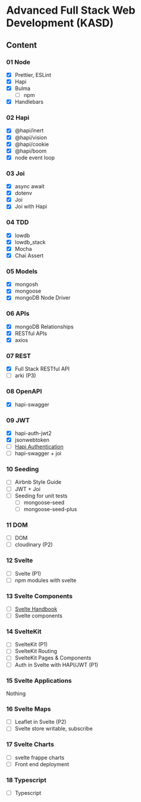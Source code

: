 # Advanced Full Stack Web Development (KASD)

## Content

### 01 Node

- [x] Prettier, ESLint
- [x] Hapi
- [x] Bulma
  - [ ] npm
- [x] Handlebars

### 02 Hapi

- [x] @hapi/inert
- [x] @hapi/vision
- [x] @hapi/cookie
- [x] @hapi/boom
- [x] node event loop

### 03 Joi

- [x] async await
- [x] dotenv
- [x] Joi
- [x] Joi with Hapi

### 04 TDD

- [x] lowdb
- [x] lowdb_stack
- [x] Mocha
- [x] Chai Assert

### 05 Models

- [x] mongosh
- [x] mongoose
- [x] mongoDB Node Driver

### 06 APIs

- [x] mongoDB Relationships
- [x] RESTful APIs
- [x] axios

### 07 REST

- [x] Full Stack RESTful API
- [ ] arki (P3)

### 08 OpenAPI

- [x] hapi-swagger

### 09 JWT

- [x] hapi-auth-jwt2
- [x] jsonwebtoken
- [ ] [Hapi Authentication](https://hapi.dev/tutorials/auth)
- [ ] hapi-swagger + joi

### 10 Seeding

- [ ] Airbnb Style Guide
- [ ] JWT + Joi
- [ ] Seeding for unit tests
  - [ ] mongoose-seed
  - [ ] mongoose-seed-plus

### 11 DOM

- [ ] DOM
- [ ] cloudinary (P2)

### 12 Svelte

- [ ] Svelte (P1)
- [ ] npm modules with svelte

### 13 Svelte Components

- [ ] [Svelte Handbook](https://flaviocopes.com/book/svelte/)
- [ ] Svelte components

### 14 SvelteKit

- [ ] SvelteKit (P1)
- [ ] SvelteKit Routing
- [ ] SvelteKit Pages & Components
- [ ] Auth in Svelte with HAPI/JWT (P1)

### 15 Svelte Applications

Nothing

### 16 Svelte Maps

- [ ] Leaflet in Svelte (P2)
- [ ] Svelte store writable, subscribe

### 17 Svelte Charts

- [ ] svelte frappe charts
- [ ] Front end deployment

### 18 Typescript

- [ ] Typescript